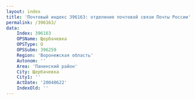 ```yaml
---
layout: index
title: 'Почтовый индекс 396163: отделение почтовой связи Почты России'
permalink: /396163/
data:
    Index: 396163
    OPSName: Щербачевка
    OPSType: О
    OPSSubm: 396259
    Region: 'Воронежская область'
    Autonom: ''
    Area: 'Панинский район'
    City: Щербачевка
    City1: ''
    ActDate: '20040622'
    IndexOld: ''
---
```

